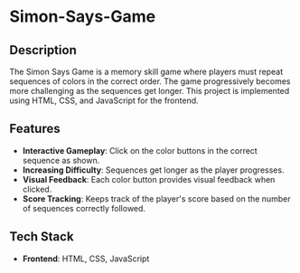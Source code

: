 # Simon-Says-Game


## Description
The Simon Says Game is a memory skill game where players must repeat sequences of colors in the correct order. The game progressively becomes more challenging as the sequences get longer. This project is implemented using HTML, CSS, and JavaScript for the frontend.
## Features
- **Interactive Gameplay**: Click on the color buttons in the correct sequence as shown.
- **Increasing Difficulty**: Sequences get longer as the player progresses.
- **Visual  Feedback**: Each color button provides visual feedback when clicked.
- **Score Tracking**: Keeps track of the player's score based on the number of sequences correctly followed.


## Tech Stack
- **Frontend**: HTML, CSS, JavaScript

